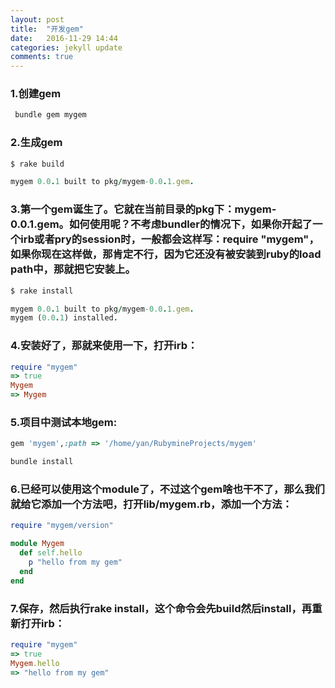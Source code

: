 ```yaml
---
layout: post
title:  "开发gem"
date:   2016-11-29 14:44
categories: jekyll update
comments: true
---
```



### 1.创建gem
```ruby
 bundle gem mygem
```

### 2.生成gem

``` ruby
$ rake build

mygem 0.0.1 built to pkg/mygem-0.0.1.gem.
```

### 3.第一个gem诞生了。它就在当前目录的pkg下：mygem-0.0.1.gem。如何使用呢？不考虑bundler的情况下，如果你开起了一个irb或者pry的session时，一般都会这样写：require "mygem"，如果你现在这样做，那肯定不行，因为它还没有被安装到ruby的load path中，那就把它安装上。

``` ruby
$ rake install

mygem 0.0.1 built to pkg/mygem-0.0.1.gem.
mygem (0.0.1) installed.

```
### 4.安装好了，那就来使用一下，打开irb：

```ruby
require "mygem"
=> true
Mygem
=> Mygem
```

### 5.项目中测试本地gem:

```ruby
gem 'mygem',:path => '/home/yan/RubymineProjects/mygem'

bundle install
```




### 6.已经可以使用这个module了，不过这个gem啥也干不了，那么我们就给它添加一个方法吧，打开lib/mygem.rb，添加一个方法：

```ruby
require "mygem/version"

module Mygem
  def self.hello
    p "hello from my gem"
  end
end
```
### 7.保存，然后执行rake install，这个命令会先build然后install，再重新打开irb：

```ruby
require "mygem"
=> true
Mygem.hello
=> "hello from my gem"

```